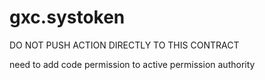 # gxc.systoken

DO NOT PUSH ACTION DIRECTLY TO THIS CONTRACT

need to add code permission to active permission authority
